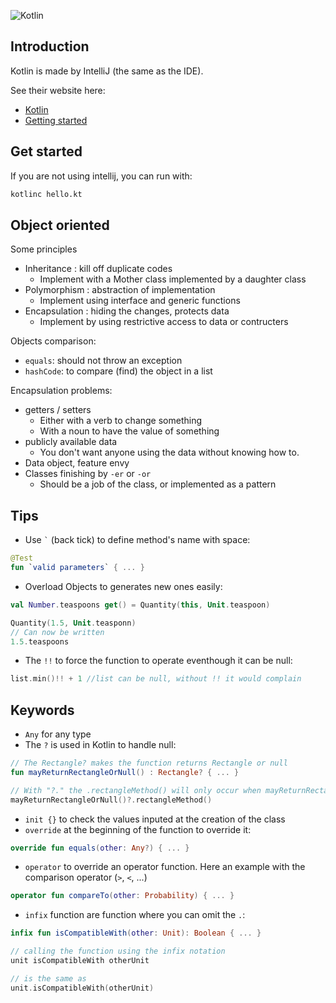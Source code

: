 ![Kotlin](https://upload.wikimedia.org/wikipedia/commons/thumb/7/74/Kotlin-logo.svg/240px-Kotlin-logo.svg.png)

## Introduction
Kotlin is made by IntelliJ (the same as the IDE).

See their website here:
  - [Kotlin](https://kotlinlang.org/)
  - [Getting started](https://kotlinlang.org/docs/tutorials/getting-started.html)

## Get started
If you are not using intellij, you can run with:

```bash
kotlinc hello.kt
```

## Object oriented

Some principles

- Inheritance : kill off duplicate codes 
	- Implement with a Mother class implemented by a daughter class
- Polymorphism : abstraction of implementation
	- Implement using interface and generic functions 
- Encapsulation : hiding the changes, protects data
	- Implement by using restrictive access to data or contructers

Objects comparison:

- `equals`: should not throw an exception 
- `hashCode`: to compare (find) the object in a list

Encapsulation problems:

- getters / setters
	- Either with a verb to change something
	- With a noun to have the value of something	 
- publicly available data
	- You don't want anyone using the data without knowing how to. 
- Data object, feature envy
- Classes finishing by `-er` or `-or`
	- Should be a job of the class, or implemented as a pattern

## Tips

- Use ``` ` ``` (back tick) to define method's name with space:

```kotlin
@Test
fun `valid parameters` { ... }
```

- Overload Objects to generates new ones easily:

```kotlin
val Number.teaspoons get() = Quantity(this, Unit.teaspoon)

Quantity(1.5, Unit.teasponn) 
// Can now be written
1.5.teaspoons
```

- The `!!` to force the function to operate eventhough it can be null:

```kotlin
list.min()!! + 1 //list can be null, without !! it would complain
```

## Keywords

- `Any` for any type
- The `?` is used in Kotlin to handle null:

```kotlin
// The Rectangle? makes the function returns Rectangle or null
fun mayReturnRectangleOrNull() : Rectangle? { ... }

// With "?." the .rectangleMethod() will only occur when mayReturnRectangleOrNull() returns a rectangle
mayReturnRectangleOrNull()?.rectangleMethod() 
```
- `init {}` to check the values inputed at the creation of the class
- `override` at the beginning of the function to override it:

```kotlin
override fun equals(other: Any?) { ... }
```
- `operator` to override an operator function. Here an example with the comparison operator (`>`, `<`, ...)

```kotlin
operator fun compareTo(other: Probability) { ... }
```
- `infix` function are function where you can omit the `.`:

```kotlin
infix fun isCompatibleWith(other: Unit): Boolean { ... }

// calling the function using the infix notation
unit isCompatibleWith otherUnit

// is the same as
unit.isCompatibleWith(otherUnit)
```
